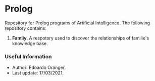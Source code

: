# Prolog 
Repository for Prolog programs of Artificial Intelligence. The following repository contains:
1. __Family__. A respotory used to discover the relationships of familie's knowledge base. 

### Useful Information
- Author: Edoardo Oranger.
- Last update: 17/03/2021.